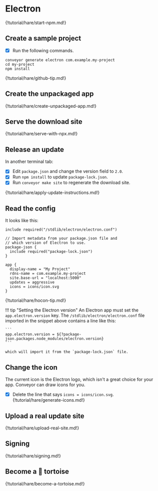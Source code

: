 # Electron

{!tutorial/hare/start-npm.md!}

## Create a sample project

* [x] Run the following commands.

```shell
conveyor generate electron com.example.my-project
cd my-project
npm install
```

{!tutorial/hare/github-tip.md!}

## Create the unpackaged app

{!tutorial/hare/create-unpackaged-app.md!}

## Serve the download site

{!tutorial/hare/serve-with-npx.md!}

## Release an update

In another terminal tab:

* [x] Edit `package.json` and change the version field to `2.0`.
* [x] Run `npm install` to update `package-lock.json`.
* [x] Run `conveyor make site` to regenerate the download site.

{!tutorial/hare/apply-update-instructions.md!}

## Read the config

It looks like this:

```
include required("/stdlib/electron/electron.conf")

// Import metadata from your package.json file and 
// which version of Electron to use.
package-json {
  include required("package-lock.json")
}

app {
  display-name = "My Project"
  rdns-name = com.example.my-project
  site.base-url = "localhost:5000"
  updates = aggressive
  icons = icons/icon.svg
}
```

{!tutorial/hare/hocon-tip.md!}

!!! tip "Setting the Electron version"
    An Electron app must set the `app.electron.version` key. The `/stdlib/electron/electron.conf` file imported in the snippet above contains a line
    like this: 

    ```
    app.electron.version = ${?package-json.packages.node_modules/electron.version}
    ```

    which will import it from the `package-lock.json` file.

## Change the icon

The current icon is the Electron logo, which isn't a great choice for your app. Conveyor can draw icons for you.

* [x] Delete the line that says `icons = icons/icon.svg`.
{!tutorial/hare/generate-icons.md!}

## Upload a real update site

{!tutorial/hare/upload-real-site.md!}

## Signing

{!tutorial/hare/signing.md!}

## Become a 🐢 tortoise

{!tutorial/hare/become-a-tortoise.md!}

<script>var tutorialSection = 100;</script>
